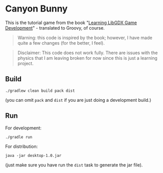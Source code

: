 # Canyon Bunny

This is the tutorial game from the book 
"[Learning LibGDX Game Development](https://www.packtpub.com/game-development/learning-libgdx-game-development-second-edition)" - translated to Groovy, of course.

> Warning: this code is inspired by the book; however, I have made quite a few changes (for the better, I feel).

> Disclaimer: This code does not work fully. There are issues with the physics that I am leaving broken for now since this is just a learning project.

## Build

    ./gradlew clean build pack dist
    
(you can omit `pack` and `dist` if you are just doing a development build.)

## Run

For development:

    ./gradle run 

For distribution:

    java -jar desktop-1.0.jar

(just make sure you have run the `dist` task to generate the jar file).
